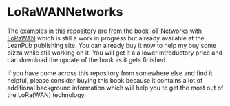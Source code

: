 # LoRaWANNetworks

The examples in this repository are from the book [IoT Networks with LoRaWAN](https://leanpub.com/iot-networks-with-lorawan) which is still a work in progress but already available at the LeanPub publishing site. You can already buy it now to help my buy some pizza while still working on it. You will get it a a lower introductory price and can download the update of the book as it gets finished.

If you have come across this repository from somewhere else and find it helpful, please consider buying this book because it contains a lot of additional background information which will help you to get the most out of the LoRa(WAN) technology.

